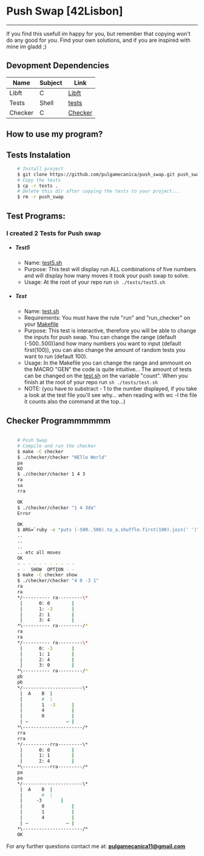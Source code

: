 # Push Swap [42Lisbon]

---

If you find this usefull im happy for you, but remember that copying won't do any good for you.
Find your own solutions, and if you are inspired with mine im gladd ;)


## Devopment Dependencies

| Name | Subject | Link |
| ------ | ------ | ------ |
| Libft | C | [Libft](https://github.com/pulgamecanica/C_Libft) |
| Tests | Shell | [tests](tests/) |
| Checker | C | [Checker](checker/) |

## How to use my program?

## Tests Instalation

```bash
	# Install project
	$ git clone https://github.com/pulgamecanica/push_swap.git push_swap
	# Copy the tests
	$ cp -r tests .
	# Delete this dir after copying the tests to your project...
	$ rm -r push_swap

``` 

## Test Programs:

### I created 2 Tests for Push swap

+ ##### Test5
	- Name: [test5.sh](tests/test5.sh)
	- Purpose: This test will display run ALL combinations of five numbers and will display how many moves it took your push swap to solve.
	- Usage: At the root of your repo run  ```sh ./tests/test5.sh ```

+ ##### Test
	- Name: [test.sh](tests/test.sh)
	- Requirements: You must have the rule "run" and "run_checker" on your [Makefile](Makefile)
	- Purpose: This test is interactive, therefore you will be able to change the inputs for push swap. You can change the range (default (-500..500))and how many numbers you want to input (default first(100)), you can also change the amount of random tests you want to run (default 100).
	- Usage: In the Makefile you can change the range and ammount on the MACRO "GEN" the code is quite intuitive... The amount of tests can be changed on the [test.sh](tests/test.sh) on the variable "count". When you finish at the root of your repo run  ``` sh ./tests/test.sh ```
	- NOTE: (you have to substract - 1 to the number displayed, if you take a look at the test file you'll see why... when reading with wc -l the file it counts also the command at the top...)


## Checker Programmmmmm
```bash 
	
	# Push Swap
	# Compile and run the checker
	$ make -C checker
	$ ./checker/checker "HEllo World"
	pa
	KO
	$ ./checker/checker 1 4 3
	ra
	sa
	rra

	OK
	$ ./checker/checker "1 4 3da"
	Error

	OK
	$ ARG=`ruby -e "puts (-500..500).to_a.shuffle.first(100).join(' ')"`; ./push_swap $ARG | ./checker/checker $ARG
	..
	..
	..
	.. etc all moves
	OK
	- - - - - - - - - - -
	- -  SHOW  OPTION - -
	$ make -C checker show
	$ ./checker/checker "4 0 -3 1"
	ra
	ra
	*/---------- ra---------\*
	 |	    0: 0     	|
	 |	    1: -3    	|
	 |	    2: 1     	|
	 |	    3: 4     	|
	*\---------- ra---------/*
	ra
	ra
	*/---------- ra---------\*
	 |	    0: -3    	|
	 |	    1: 1     	|
	 |	    2: 4     	|
	 |	    3: 0     	|
	*\---------- ra---------/*
	pb
	pb
	*/----------------------\*
	 |	A	 B 	|
	 | 		 #	|
	 |       1 	-3      |
	 |       4  		|
	 |       0  		|
	 | –		      – |
	*\----------------------/*
	rra
	rra
	*/----------rra---------\*
	 |	    0: 0     	|
	 |	    1: 1     	|
	 |	    2: 4     	|
	*\----------rra---------/*
	pa
	pa
	*/----------------------\*
	 |	A	 B 	|
	 | 		 #	|
	 |     -3  		|
	 |       0  		|
	 |       1  		|
	 |       4  		|
	 | –		      – |
	*\----------------------/*
	OK

``` 

For any further questions contact me at: **pulgamecanica11@gmail.com**
